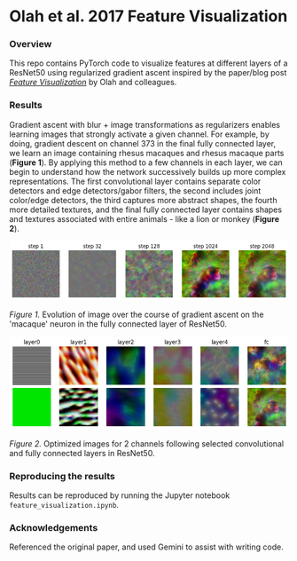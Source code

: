 # Olah et al. 2017 Feature Visualization

### Overview
This repo contains PyTorch code to visualize features at different layers of a ResNet50 using regularized gradient ascent inspired by the paper/blog post [*Feature Visualization*](https://distill.pub/2017/feature-visualization/#enemy-of-feature-vis) by Olah and colleagues. 

### Results
Gradient ascent with blur + image transformations as regularizers enables learning images that strongly activate a given channel. For example, by doing, gradient descent on channel 373  in the final fully connected layer, we learn an image containing rhesus macaques and rhesus macaque parts (**Figure 1**). By applying this method to a few channels in each layer, we can begin to understand how the network successively builds up more complex representations. The first convolutional layer contains separate color detectors and edge detectors/gabor filters, the second includes joint color/edge detectors, the third captures more abstract shapes, the fourth more detailed textures, and the final fully connected layer contains shapes and textures associated with entire animals - like a lion or monkey (**Figure 2**).

![Figure 1](https://github.com/et22/paper-implementations/blob/main/olah2017_feature_visualization/figures/figure1.png)

*Figure 1.* Evolution of image over the course of gradient ascent on the 'macaque' neuron in the fully connected layer of ResNet50. 

![Figure 2](https://github.com/et22/paper-implementations/blob/main/olah2017_feature_visualization/figures/figure2.png)

*Figure 2.* Optimized images for 2 channels following selected convolutional and fully connected layers in ResNet50. 

### Reproducing the results 
Results can be reproduced by running the Jupyter notebook `feature_visualization.ipynb`. 

### Acknowledgements
Referenced the original paper, and used Gemini to assist with writing code. 